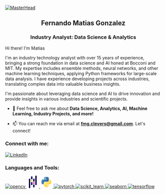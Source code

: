 [![MasterHead](https://www.american.edu/spa/data-science/images/datascience-hero.jpg)](https://rishavchanda.io)
<h2 align="center">Fernando Matias Gonzalez</h1>
<h3 align="center">Industry Analyst: Data Science & Analytics</h3>

Hi there! I'm Matías
</p>

I'm an industry technology analyst with over 15 years of experience, bringing a strong foundation in data science and AI honed at Bocconi and MIT. My expertise includes ensemble methods, neural networks, and other machine learning techniques, applying Python frameworks for large-scale data analysis. I have experience developing projects across industries, translating complex data into valuable business insights.

I'm passionate about leveraging data science and AI to drive innovation and provide insights in various industries and scientific projects.

- 💬 Feel free to ask me about **Data Science, Analytics, AI, Machine Learning, Industry Projects, and more!**
  
- 📫 You can reach me via email at **fmg.clevers@gmail.com**. Let's connect!

<h3 align="left"> Connect with me:</h3>
<p align="left">
<a href="https://linkedin.com/in/fernando-matias-gonzalez" target="_blank"><img align="center" src="https://raw.githubusercontent.com/rahuldkjain/github-profile-readme-generator/master/src/images/icons/Social/linked-in-alt.svg" alt="LinkedIn" height="25" width="35" /></a>
</p>

<h3 align="left">Languages and Tools:</h3>
<p align="left"> <a href="https://opencv.org/" target="_blank" rel="noreferrer"> <img src="https://www.vectorlogo.zone/logos/opencv/opencv-icon.svg" alt="opencv" width="40" height="40"/> </a> <a href="https://pandas.pydata.org/" target="_blank" rel="noreferrer"> <img src="https://raw.githubusercontent.com/devicons/devicon/2ae2a900d2f041da66e950e4d48052658d850630/icons/pandas/pandas-original.svg" alt="pandas" width="40" height="40"/> </a> <a href="https://www.python.org" target="_blank" rel="noreferrer"> <img src="https://raw.githubusercontent.com/devicons/devicon/master/icons/python/python-original.svg" alt="python" width="40" height="40"/> </a> <a href="https://pytorch.org/" target="_blank" rel="noreferrer"> <img src="https://www.vectorlogo.zone/logos/pytorch/pytorch-icon.svg" alt="pytorch" width="40" height="40"/> </a> <a href="https://scikit-learn.org/" target="_blank" rel="noreferrer"> <img src="https://upload.wikimedia.org/wikipedia/commons/0/05/Scikit_learn_logo_small.svg" alt="scikit_learn" width="40" height="40"/> </a> <a href="https://seaborn.pydata.org/" target="_blank" rel="noreferrer"> <img src="https://seaborn.pydata.org/_images/logo-mark-lightbg.svg" alt="seaborn" width="40" height="40"/> </a> <a href="https://www.tensorflow.org" target="_blank" rel="noreferrer"> <img src="https://www.vectorlogo.zone/logos/tensorflow/tensorflow-icon.svg" alt="tensorflow" width="40" height="40"/> </a> </p>
